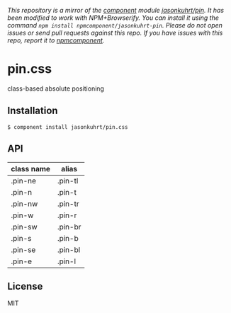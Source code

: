 *This repository is a mirror of the [component](http://component.io) module [jasonkuhrt/pin](http://github.com/jasonkuhrt/pin). It has been modified to work with NPM+Browserify. You can install it using the command `npm install npmcomponent/jasonkuhrt-pin`. Please do not open issues or send pull requests against this repo. If you have issues with this repo, report it to [npmcomponent](https://github.com/airportyh/npmcomponent).*
# pin.css

  class-based absolute positioning

## Installation

    $ component install jasonkuhrt/pin.css

## API

  class name | alias
  -----------|--------
  .pin-ne    | .pin-tl
  .pin-n     | .pin-t
  .pin-nw    | .pin-tr
  .pin-w     | .pin-r
  .pin-sw    | .pin-br
  .pin-s     | .pin-b
  .pin-se    | .pin-bl
  .pin-e     | .pin-l


## License

  MIT
